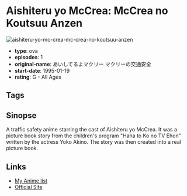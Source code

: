 # Aishiteru yo McCrea: McCrea no Koutsuu Anzen

![aishiteru-yo-mc-crea-mc-crea-no-koutsuu-anzen](https://cdn.myanimelist.net/images/anime/1251/99453.jpg)

-   **type**: ova
-   **episodes**: 1
-   **original-name**: あいしてるよマクリー マクリーの交通安全
-   **start-date**: 1995-01-19
-   **rating**: G - All Ages

## Tags

## Sinopse

A traffic safety anime starring the cast of Aishiteru yo McCrea. It was a picture book story from the children's program "Haha to Ko no TV Ehon" written by the actress Yoko Akino. The story was then created into a real picture book.

## Links

-   [My Anime list](https://myanimelist.net/anime/39377/Aishiteru_yo_McCrea__McCrea_no_Koutsuu_Anzen)
-   [Official Site](http://www.lib.pref.saitama.jp/collection/forgroups/16mm/16mm03.html)

